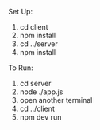 Set Up:
1. cd client
2. npm install
3. cd ../server
4. npm install

To Run:
1. cd server
2. node ./app.js
3. open another terminal
4. cd ../client
5. npm dev run
